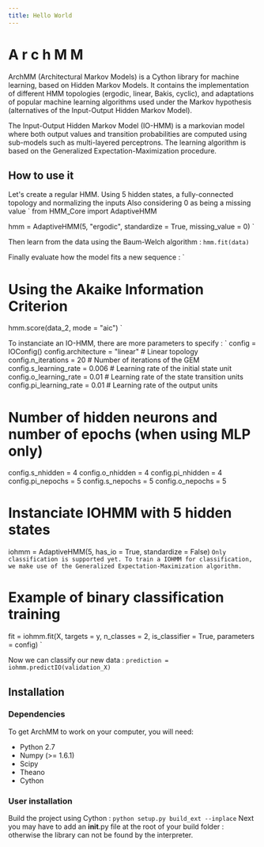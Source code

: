 ```yaml
---
title: Hello World
---
```


A r c h M M
===========
ArchMM (Architectural Markov Models) is a Cython library for machine learning, based on Hidden Markov Models. 
It contains the implementation of different HMM topologies (ergodic, linear, Bakis, cyclic), and adaptations of popular machine learning
algorithms used under the Markov hypothesis (alternatives of the Input-Output Hidden Markov Model). 

The Input-Output Hidden Markov Model (IO-HMM) is a markovian model where both output values and transition probabilities are computed using 
sub-models such as multi-layered perceptrons. The learning algorithm is based on the Generalized Expectation-Maximization procedure.

How to use it
-------------

Let's create a regular HMM.
Using 5 hidden states, a fully-connected topology and normalizing the inputs
Also considering 0 as being a missing value
`
from HMM_Core import AdaptiveHMM

hmm = AdaptiveHMM(5, "ergodic", standardize = True, missing_value = 0)
`

Then learn from the data using the Baum-Welch algorithm :
`hmm.fit(data)`

Finally evaluate how the model fits a new sequence :
`
# Using the Akaike Information Criterion
hmm.score(data_2, mode = "aic")
`

To instanciate an IO-HMM, there are more parameters to specify :
`
config = IOConfig()
config.architecture = "linear" # Linear topology
config.n_iterations = 20       # Number of iterations of the GEM
config.s_learning_rate = 0.006 # Learning rate of the initial state unit
config.o_learning_rate = 0.01  # Learning rate of the state transition units
config.pi_learning_rate = 0.01 # Learning rate of the output units

# Number of hidden neurons and number of epochs (when using MLP only)
config.s_nhidden = 4
config.o_nhidden = 4
config.pi_nhidden = 4
config.pi_nepochs = 5
config.s_nepochs = 5
config.o_nepochs = 5

# Instanciate IOHMM with 5 hidden states
iohmm = AdaptiveHMM(5, has_io = True, standardize = False)
`
Only classification is supported yet. To train a IOHMM for classification, we make use
of the Generalized Expectation-Maximization algorithm.
`
# Example of binary classification training
fit = iohmm.fit(X, targets = y, n_classes = 2, is_classifier = True, parameters = config)
`

Now we can classify our new data :
`prediction = iohmm.predictIO(validation_X)`
## Installation

### Dependencies


To get ArchMM to work on your computer, you will need:

- Python 2.7
- Numpy (>= 1.6.1)
- Scipy
- Theano
- Cython

### User installation

Build the project using Cython :
`python setup.py build_ext --inplace`
Next you may have to add an __init__.py file at the root of your build folder :
otherwise the library can not be found by the interpreter.

